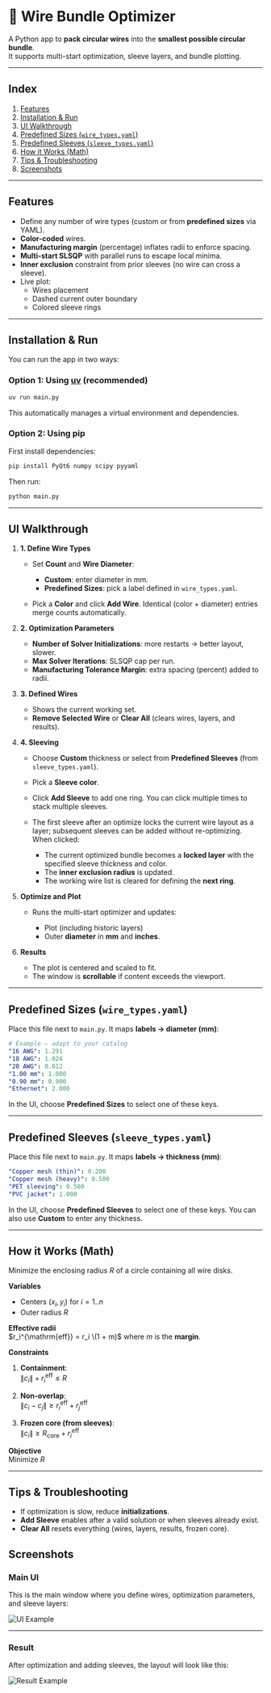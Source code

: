 # 🚀 Wire Bundle Optimizer

A Python app to **pack circular wires** into the **smallest possible circular bundle**.  
It supports multi-start optimization, sleeve layers, and bundle plotting.

---

## Index

1. [Features](#features)
2. [Installation & Run](#installation--run)
3. [UI Walkthrough](#ui-walkthrough)
4. [Predefined Sizes (`wire_types.yaml`)](#predefined-sizes-wire_typesyaml)
5. [Predefined Sleeves (`sleeve_types.yaml`)](#predefined-sleeves-sleeve_typesyaml)
6. [How it Works (Math)](#how-it-works-math)
7. [Tips & Troubleshooting](#tips--troubleshooting)
8. [Screenshots](#screenshots)

---

## Features

-   Define any number of wire types (custom or from **predefined sizes** via YAML).
-   **Color-coded** wires.
-   **Manufacturing margin** (percentage) inflates radii to enforce spacing.
-   **Multi-start SLSQP** with parallel runs to escape local minima.
-   **Inner exclusion** constraint from prior sleeves (no wire can cross a sleeve).
-   Live plot:
    -   Wires placement
    -   Dashed current outer boundary
    -   Colored sleeve rings

---

## Installation & Run

You can run the app in two ways:

### Option 1: Using [uv](https://github.com/astral-sh/uv) (recommended)

```bash
uv run main.py
```

This automatically manages a virtual environment and dependencies.

### Option 2: Using pip

First install dependencies:

```bash
pip install PyQt6 numpy scipy pyyaml
```

Then run:

```bash
python main.py
```

---

## UI Walkthrough

1. **1. Define Wire Types**

    - Set **Count** and **Wire Diameter**:

        - **Custom**: enter diameter in mm.
        - **Predefined Sizes**: pick a label defined in `wire_types.yaml`.

    - Pick a **Color** and click **Add Wire**.
      Identical (color + diameter) entries merge counts automatically.

2. **2. Optimization Parameters**

    - **Number of Solver Initializations**: more restarts → better layout, slower.
    - **Max Solver Iterations**: SLSQP cap per run.
    - **Manufacturing Tolerance Margin**: extra spacing (percent) added to radii.

3. **3. Defined Wires**

    - Shows the current working set.
    - **Remove Selected Wire** or **Clear All** (clears wires, layers, and results).

4. **4. Sleeving**

    - Choose **Custom** thickness or select from **Predefined Sleeves** (from `sleeve_types.yaml`).
    - Pick a **Sleeve color**.
    - Click **Add Sleeve** to add one ring. You can click multiple times to stack multiple sleeves.
    - The first sleeve after an optimize locks the current wire layout as a layer; subsequent sleeves can be added without re-optimizing.
      When clicked:

        - The current optimized bundle becomes a **locked layer** with the specified sleeve thickness and color.
        - The **inner exclusion radius** is updated.
        - The working wire list is cleared for defining the **next ring**.

5. **Optimize and Plot**

    - Runs the multi-start optimizer and updates:

        - Plot (including historic layers)
        - Outer **diameter** in **mm** and **inches**.

6. **Results**

    - The plot is centered and scaled to fit.
    - The window is **scrollable** if content exceeds the viewport.

---

## Predefined Sizes (`wire_types.yaml`)

Place this file next to `main.py`. It maps **labels → diameter (mm)**:

```yaml
# Example — adapt to your catalog
"16 AWG": 1.291
"18 AWG": 1.024
"20 AWG": 0.812
"1.00 mm": 1.000
"0.90 mm": 0.900
"Ethernet": 2.000
```

In the UI, choose **Predefined Sizes** to select one of these keys.

---

## Predefined Sleeves (`sleeve_types.yaml`)

Place this file next to `main.py`. It maps **labels → thickness (mm)**:

```yaml
"Copper mesh (thin)": 0.200
"Copper mesh (heavy)": 0.500
"PET sleeving": 0.500
"PVC jacket": 1.000
```

In the UI, choose **Predefined Sleeves** to select one of these keys. You can also use **Custom** to enter any thickness.

---

## How it Works (Math)

Minimize the enclosing radius $R$ of a circle containing all wire disks.

**Variables**

-   Centers $(x_i, y_i)$ for $i = 1..n$
-   Outer radius $R$

**Effective radii**  
$r_i^{\mathrm{eff}} = r_i \(1 + m)$ where $m$ is the **margin**.

**Constraints**

1. **Containment**:  
   $\|c_i\| + r_i^{\mathrm{eff}} \le R$

2. **Non-overlap**:  
   $\|c_i - c_j\| \ge r_i^{\mathrm{eff}} + r_j^{\mathrm{eff}}$

3. **Frozen core (from sleeves)**:  
   $\|c_i\| \ge R_{\text{core}} + r_i^{\mathrm{eff}}$

**Objective**  
Minimize $R$

---

## Tips & Troubleshooting

-   If optimization is slow, reduce **initializations**.
-   **Add Sleeve** enables after a valid solution or when sleeves already exist.
-   **Clear All** resets everything (wires, layers, results, frozen core).

## Screenshots

### Main UI

This is the main window where you define wires, optimization parameters, and sleeve layers:

![UI Example](ui.png)

---

### Result

After optimization and adding sleeves, the layout will look like this:

![Result Example](result.png)
